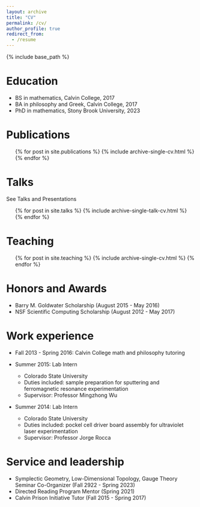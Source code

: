 ```yaml
---
layout: archive
title: "CV"
permalink: /cv/
author_profile: true
redirect_from:
  - /resume
---
```


{% include base_path %}

Education
======
* BS in mathematics, Calvin College, 2017
* BA in philosophy and Greek, Calvin College, 2017
* PhD in mathematics, Stony Brook University, 2023

Publications
======
  <ul>{% for post in site.publications %}
    {% include archive-single-cv.html %}
  {% endfor %}</ul>
  
Talks
======
See Talks and Presentations
  <ul>{% for post in site.talks %}
    {% include archive-single-talk-cv.html %}
  {% endfor %}</ul>
  
Teaching
======
  <ul>{% for post in site.teaching %}
    {% include archive-single-cv.html %}
  {% endfor %}</ul>

Honors and Awards
======

* Barry M. Goldwater Scholarship (August 2015 - May 2016)
* NSF Scientific Computing Scholarship (August 2012 - May 2017)

Work experience
======
* Fall 2013 - Spring 2016: Calvin College math and philosophy tutoring
  
* Summer 2015: Lab Intern
  * Colorado State University
  * Duties included: sample preparation for sputtering and ferromagnetic resonance experimentation
  * Supervisor: Professor Mingzhong Wu

* Summer 2014: Lab Intern
  * Colorado State University
  * Duties included: pockel cell driver board assembly for ultraviolet laser experimentation
  * Supervisor: Professor Jorge Rocca
  
Service and leadership
======
* Symplectic Geometry, Low-Dimensional Topology, Gauge Theory Seminar Co-Organizer (Fall 2922 - Spring 2023)
* Directed Reading Program Mentor (Spring 2021)
* Calvin Prison Initiative Tutor (Fall 2015 - Spring 2017)
